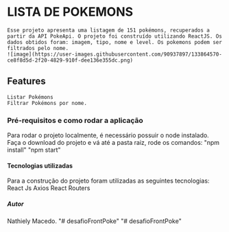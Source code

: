 # LISTA DE POKEMONS

    Esse projeto apresenta uma listagem de 151 pokémons, recuperados a partir da API PokeApi. O projeto foi construído utilizando ReactJS. Os dados obtidos foram: imagem, tipo, nome e level. Os pokemons podem ser filtrados pelo nome.
    ![image](https://user-images.githubusercontent.com/90937897/133864570-ce8f8d5d-2f20-4829-910f-dee136e355dc.png)


## Features
    Listar Pokémons
    Filtrar Pokémons por nome.

### Pré-requisitos e como rodar a aplicação
Para rodar o projeto localmente, é necessário possuir o node instalado.
Faça o download do projeto e vá até a pasta raiz, rode os comandos:
    "npm install" 
    "npm start"

#### Tecnologias utilizadas
Para a construção do projeto foram utilizadas as seguintes tecnologias:
    React Js
    Axios
    React Routers

##### Autor
Nathiely Macedo.
"# desafioFrontPoke" 
"# desafioFrontPoke" 
